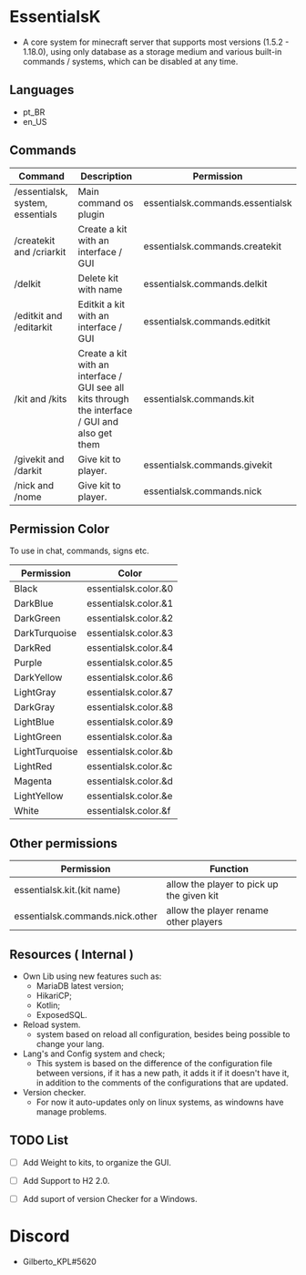 # EssentialsK

* A core system for minecraft server that supports most versions (1.5.2 - 1.18.0), using only database as a storage medium and various built-in commands / systems, which can be disabled at any time.

## Languages

- pt_BR
- en_US

## Commands
|Command         |Description                      |Permission                    |
|----------------|-------------------------------|-----------------------------|
|/essentialsk, system, essentials | Main command os plugin |essentialsk.commands.essentialsk    |
|/createkit and /criarkit |Create a kit with an interface / GUI|essentialsk.commands.createkit    |
|/delkit |Delete kit with name|essentialsk.commands.delkit    |
|/editkit and /editarkit |Editkit a kit with an interface / GUI|essentialsk.commands.editkit    |
|/kit and /kits |Create a kit with an interface / GUI see all kits through the interface / GUI and also get them|essentialsk.commands.kit    |
|/givekit and /darkit |Give kit to player.|essentialsk.commands.givekit    |
|/nick and /nome |Give kit to player.|essentialsk.commands.nick    |

## Permission Color
To use in chat, commands, signs etc.

|Permission         |Color                       |
|----------------|------------------------------- |
| Black | essentialsk.color.&0 |
| DarkBlue | essentialsk.color.&1 |
| DarkGreen | essentialsk.color.&2 |
| DarkTurquoise | essentialsk.color.&3 |
| DarkRed | essentialsk.color.&4 |
| Purple | essentialsk.color.&5 |
| DarkYellow | essentialsk.color.&6 |
| LightGray | essentialsk.color.&7 |
| DarkGray | essentialsk.color.&8 |
| LightBlue | essentialsk.color.&9 |
| LightGreen | essentialsk.color.&a |
| LightTurquoise | essentialsk.color.&b |
| LightRed | essentialsk.color.&c |
| Magenta | essentialsk.color.&d |
| LightYellow | essentialsk.color.&e |
| White| essentialsk.color.&f |

## Other permissions
|Permission         | Function |
|----------------|----------------|
|essentialsk.kit.(kit name) | allow the player to pick up the given kit |
|essentialsk.commands.nick.other | allow the player rename other players |




## Resources ( Internal )

* Own Lib using new features such as:
    - MariaDB latest version;
    - HikariCP;
    - Kotlin;
    - ExposedSQL.
* Reload system.
    - system based on reload all configuration, besides being possible to change your lang.
* Lang's and Config system and check;
    - This system is based on the difference of the configuration file between versions, if it has a new path, it adds it if it doesn't have it, in addition to the comments of the configurations that are updated.
* Version checker.
    - For now it auto-updates only on linux systems, as windowns have manage problems.

## TODO List
- [ ] Add Weight to kits, to organize the GUI.
- [ ] Add Support to H2 2.0.
- [ ] Add suport of version Checker for a Windows.



# Discord

* Gilberto_KPL#5620
